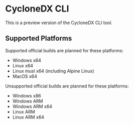 # CycloneDX CLI

This is a preview version of the CycloneDX CLI tool.

## Supported Platforms

Supported official builds are planned for these platforms:

- Windows x64
- Linux x64
- Linux musl x64 (including Alpine Linux)
- MacOS x64

Unsupported official builds are planned for these platforms:

- Windows x86
- Windows ARM
- Windows ARM x64
- Linux ARM
- Linux ARM x64